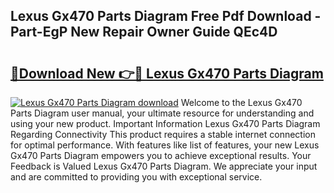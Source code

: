 ## Lexus Gx470 Parts Diagram Free Pdf Download - Part-EgP New Repair Owner Guide QEc4D

# <h2><a href="http://dfiork.blite.top/?on=Lexus+Gx470+Parts+Diagram">🔗Download New 👉🔴 Lexus Gx470 Parts Diagram</a></h2>

[![Lexus Gx470 Parts Diagram download](https://i.imgur.com/lujVjoI.png)](http://dfiork.blite.top/?on=Lexus+Gx470+Parts+Diagram)
Welcome to the Lexus Gx470 Parts Diagram user manual, your ultimate resource for understanding and using your new product. Important Information Lexus Gx470 Parts Diagram Regarding Connectivity This product requires a stable internet connection for optimal performance. With features like list of features, your new Lexus Gx470 Parts Diagram empowers you to achieve exceptional results. Your Feedback is Valued Lexus Gx470 Parts Diagram. We appreciate your input and are committed to providing you with exceptional service.
